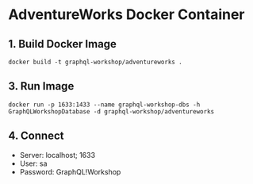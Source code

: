 # AdventureWorks Docker Container

## 1. Build Docker Image

```shell
docker build -t graphql-workshop/adventureworks .
```

## 3. Run Image

```shell
docker run -p 1633:1433 --name graphql-workshop-dbs -h GraphQLWorkshopDatabase -d graphql-workshop/adventureworks
```

## 4. Connect

- Server: localhost; 1633
- User: sa
- Password: GraphQL!Workshop